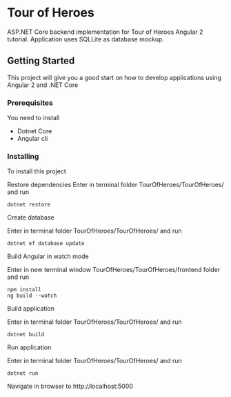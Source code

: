 # Tour of Heroes

ASP.NET Core backend implementation for Tour of Heroes Angular 2 tutorial. Application uses SQLLite as database mockup.

## Getting Started

This project will give you a good start on how to develop applications using Angular 2 and .NET Core

### Prerequisites

You need to install

* Dotnet Core
* Angular cli

### Installing

To install this project

Restore dependencies
Enter in terminal folder TourOfHeroes/TourOfHeroes/ and run
```
dotnet restore
```

Create database

Enter in terminal folder TourOfHeroes/TourOfHeroes/ and run
```
dotnet ef database update
```

Build Angular in watch mode

Enter in new terminal window TourOfHeroes/TourOfHeroes/frontend folder and run
```
npm install
ng build --watch
```
Build application

Enter in terminal folder TourOfHeroes/TourOfHeroes/ and run
```
dotnet build
```

Run application

Enter in terminal folder TourOfHeroes/TourOfHeroes/ and run
```
dotnet run
```

Navigate in browser to http://localhost:5000